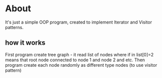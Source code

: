 # About
It's just a simple OOP program, created to implement Iterator and Visitor patterns.
## how it works
First program create tree graph - it read list of nodes where if in list[0]=2 means that root node connected to node 1 and node 2 and etc.
Then program create each node randomly as different type nodes (to use visitor pattern)